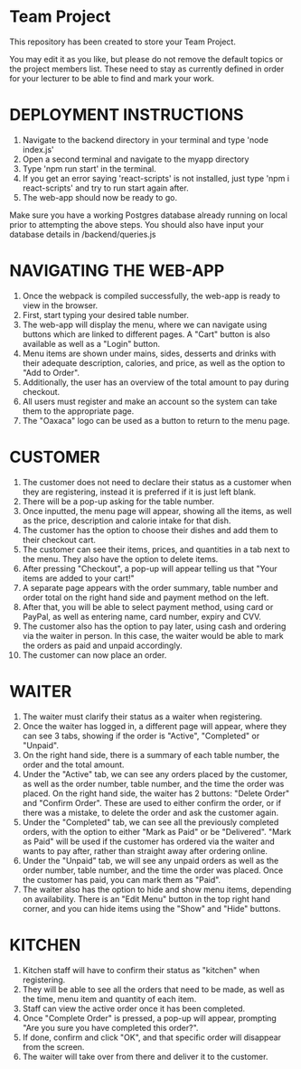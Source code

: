 # Team Project

This repository has been created to store your Team Project.

You may edit it as you like, but please do not remove the default topics or the project members list. These need to stay as currently defined in order for your lecturer to be able to find and mark your work.

# DEPLOYMENT INSTRUCTIONS
1. Navigate to the backend directory in your terminal and type 'node index.js'
2. Open a second terminal and navigate to the myapp directory
3. Type 'npm run start' in the terminal.
4. If you get an error saying 'react-scripts' is not installed, just type 'npm i react-scripts' and try to run start again after.
5. The web-app should now be ready to go.

Make sure you have a working Postgres database already running on local prior to attempting the above steps.
You should also have input your database details in /backend/queries.js

# NAVIGATING THE WEB-APP
1. Once the webpack is compiled successfully, the web-app is ready to view in the browser.
2. First, start typing your desired table number.
3. The web-app will display the menu, where we can navigate using buttons which are linked to different pages. A "Cart" button is also available as well as a "Login" button.
4. Menu items are shown under mains, sides, desserts and drinks with their adequate description, calories, and price, as well as the option to "Add to Order".
5. Additionally, the user has an overview of the total amount to pay during checkout.
6. All users must register and make an account so the system can take them to the appropriate page.
7. The "Oaxaca" logo can be used as a button to return to the menu page.

# CUSTOMER
1. The customer does not need to declare their status as a customer when they are registering, instead it is preferred if it is just left blank.
2. There will be a pop-up asking for the table number. 
3. Once inputted, the menu page will appear, showing all the items, as well as the price, description and calorie intake for that dish.
4. The customer has the option to choose their dishes and add them to their checkout cart.
5. The customer can see their items, prices, and quantities in a tab next to the menu. They also have the option to delete items.
6. After pressing "Checkout", a pop-up will appear telling us that "Your items are added to your cart!"
7. A separate page appears with the order summary, table number and order total on the right hand side and payment method on the left.
8. After that, you will be able to select payment method, using card or PayPal, as well as entering name, card number, expiry and CVV. 
9. The customer also has the option to pay later, using cash and ordering via the waiter in person. In this case, the waiter would be able to mark the orders as paid and unpaid accordingly.
10. The customer can now place an order.

# WAITER
1. The waiter must clarify their status as a waiter when registering.
2. Once the waiter has logged in, a different page will appear, where they can see 3 tabs, showing if the order is "Active", "Completed" or "Unpaid".
3. On the right hand side, there is a summary of each table number, the order and the total amount.
4. Under the "Active" tab, we can see any orders placed by the customer, as well as the order number, table number, and the time the order was placed. On the right hand side, the waiter has 2 buttons: "Delete Order" and "Confirm Order". These are used to either confirm the order, or if there was a mistake, to delete the order and ask the customer again.
5. Under the "Completed" tab, we can see all the previously completed orders, with the option to either "Mark as Paid" or be "Delivered". "Mark as Paid" will be used if the customer has ordered via the waiter and wants to pay after, rather than straight away after ordering online.
6. Under the "Unpaid" tab, we will see any unpaid orders as well as the order number, table number, and the time the order was placed. Once the customer has paid, you can mark them as "Paid".
7. The waiter also has the option to hide and show menu items, depending on availability. There is an "Edit Menu" button in the top right hand corner, and you can hide items using the "Show" and "Hide" buttons.

# KITCHEN
1. Kitchen staff will have to confirm their status as "kitchen" when registering.
2. They will be able to see all the orders that need to be made, as well as the time, menu item and quantity of each item.
3. Staff can view the active order once it has been completed.
4. Once "Complete Order" is pressed, a pop-up will appear, prompting "Are you sure you have completed this order?".
5. If done, confirm and click "OK", and that specific order will disappear from the screen.
6. The waiter will take over from there and deliver it to the customer.